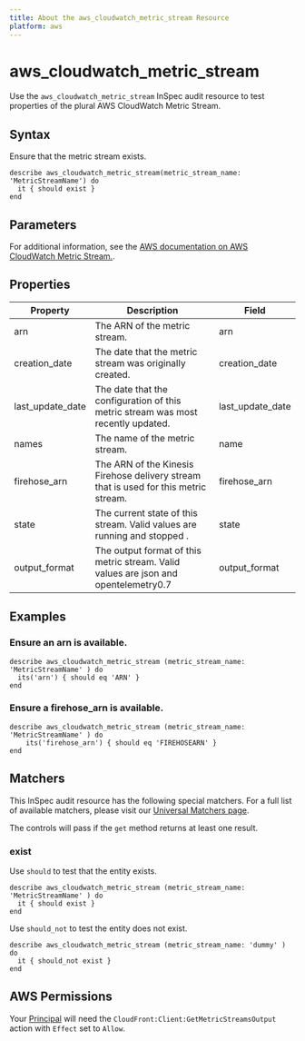 ```yaml
---
title: About the aws_cloudwatch_metric_stream Resource
platform: aws
---
```


# aws_cloudwatch_metric_stream

Use the `aws_cloudwatch_metric_stream` InSpec audit resource to test properties of the plural AWS CloudWatch Metric Stream.

## Syntax

Ensure that the metric stream exists.

    describe aws_cloudwatch_metric_stream(metric_stream_name: 'MetricStreamName') do
      it { should exist }
    end

## Parameters

For additional information, see the [AWS documentation on AWS CloudWatch Metric Stream.](https://docs.aws.amazon.com/AWSCloudFormation/latest/UserGuide/aws-resource-cloudwatch-metricstream.html).

## Properties

| Property | Description | Field | 
| --- | --- | --- |
| arn | The ARN of the metric stream. | arn |
| creation_date | The date that the metric stream was originally created. | creation_date |
| last_update_date | The date that the configuration of this metric stream was most recently updated. | last_update_date |
| names | The name of the metric stream.| name |
| firehose_arn | The ARN of the Kinesis Firehose delivery stream that is used for this metric stream. | firehose_arn |
| state | The current state of this stream. Valid values are running and stopped . | state |
| output_format | The output format of this metric stream. Valid values are json and opentelemetry0.7 | output_format |

## Examples

### Ensure an arn is available.
    describe aws_cloudwatch_metric_stream (metric_stream_name: 'MetricStreamName' ) do
      its('arn') { should eq 'ARN' }
    end

### Ensure a firehose_arn is available.
    describe aws_cloudwatch_metric_stream (metric_stream_name: 'MetricStreamName' ) do
        its('firehose_arn') { should eq 'FIREHOSEARN' }
    end

## Matchers

This InSpec audit resource has the following special matchers. For a full list of available matchers, please visit our [Universal Matchers page](https://www.inspec.io/docs/reference/matchers/).

The controls will pass if the `get` method returns at least one result.

### exist

Use `should` to test that the entity exists.

    describe aws_cloudwatch_metric_stream (metric_stream_name: 'MetricStreamName' ) do
      it { should exist }
    end

Use `should_not` to test the entity does not exist.

    describe aws_cloudwatch_metric_stream (metric_stream_name: 'dummy' ) do
      it { should_not exist }
    end

## AWS Permissions

Your [Principal](https://docs.aws.amazon.com/IAM/latest/UserGuide/intro-structure.html#intro-structure-principal) will need the `CloudFront:Client:GetMetricStreamsOutput` action with `Effect` set to `Allow`.